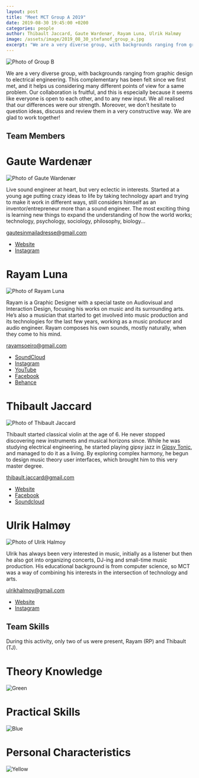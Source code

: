 ```yaml
---
layout: post
title: "Meet MCT Group A 2019"
date: 2019-08-30 19:45:00 +0200
categories: people
author: Thibault Jaccard, Gaute Wardenær, Rayam Luna, Ulrik Halmøy
image: /assets/image/2019_08_30_stefanof_group_a.jpg
excerpt: "We are a very diverse group, with backgrounds ranging from graphic design to electrical engineering. This complementary has been felt since we first met, and it helps us considering many different points of view for a same problem"
---
```


![Photo of Group B](/assets/image/2019_08_30_stefanof_group_a.jpg "Group A")

We are a very diverse group, with backgrounds ranging from graphic design to electrical engineering. This complementary has been felt since we first met, and it helps us considering many different points of view for a same problem. Our collaboration is fruitful, and this is especially because it seems like everyone is open to each other, and to any new input. We all realised that our differences were our strength. Moreover, we don’t hesitate to question ideas, discuss and review them in a very constructive way. We are glad to work together!

## Team Members

# Gaute Wardenær

![Photo of Gaute Wardenær](/assets/image/2019_08_30_stefanof_gaute_wardenaer.jpg "Gaute Wardenær")

Live sound engineer at heart, but very eclectic in interests. Started at a young age putting crazy ideas to life by taking technology apart and trying to make it work in different ways, still considers himself as an inventor/entrepreneur more than a sound engineer. The most exciting thing is learning new things to expand the understanding of how the world works; technology, psychology, sociology, philosophy, biology...

<gautesinmailadresse@gmail.com>

* [Website](https://lydfirmaetekko.no/)
* [Instagram](https://www.instagram.com/hardrocklifeschteil/)

# Rayam Luna

![Photo of Rayam Luna](/assets/image/2019_08_30_stefanof_rayam_luna.jpg "Rayam Luna")

Rayam is a Graphic Designer with a special taste on Audiovisual and Interaction Design, focusing his works on music and its surrounding arts. He’s also a musician that started to get involved into music production and its technologies for the last few years, working as a music producer and audio engineer. Rayam composes his own sounds, mostly naturally, when they come to his mind.

<rayamsoeiro@gmail.com>

* [SoundCloud](https://soundcloud.com/1quart4)
* [Instagram](https://www.instagram.com/1quart4)
* [YouTube](https://www.youtube.com/channel/UCMAAm3xnvLQHPvzxmqUlobg)
* [Facebook](https://www.facebook.com/rayam.soeiro)
* [Behance](https://www.behance.net/rayamsoeiro)

# Thibault Jaccard

![Photo of Thibault Jaccard](/assets/image/2019_08_30_stefanof_thibault_jaccard.jpg "Thibault Jaccard")

Thibault started classical violin at the age of 6. He never stopped discovering new instruments and musical horizons since. While he was studying electrical engineering, he started playing gipsy jazz in [Gipsy Tonic](https://www.facebook.com/gipsytonic), and managed to do it as a living. By exploring complex harmony, he begun to design music theory user interfaces, which brought him to this very master degree.

<thibault.jaccard@gmail.com>

* [Website](https://thibaultjaccard.wixsite.com/thibaultjaccard)
* [Facebook](https://www.facebook.com/thibault.jaccard)
* [Soundcloud](https://soundcloud.com/user-795690151)

# Ulrik Halmøy

![Photo of Ulrik Halmoy](/assets/image/2019_08_30_stefanof_ulrik_halmoy.jpg "Ulrik Halmøy")

Ulrik has always been very interested in music, initially as a listener but then he also got into organizing concerts, DJ-ing and small-time music production. His educational background is from computer science, so MCT was a way of combining his interests in the intersection of technology and arts.

<ulrikhalmoy@gmail.com>

* [Website](http://www.ulrikah.no)
* [Instagram](https://www.instagram.com/___ulrik/)

## Team Skills

During this activity, only two of us were present, Rayam (RP) and Thibault (TJ).

# Theory Knowledge

![Green](/assets/image/2019_08_30_stefanof_green.jpg "Theory Knowledge")

# Practical Skills

![Blue](/assets/image/2019_08_30_stefanof_blue.jpg "Practical Skills")

# Personal Characteristics

![Yellow](/assets/image/2019_08_30_stefanof_yellow.jpg "Personal Characteristics")
